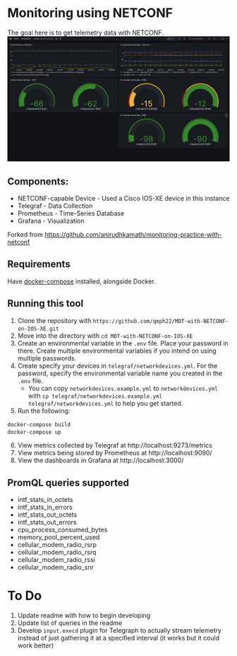 # Monitoring using NETCONF

The goal here is to get telemetry data with NETCONF.
![Cellular Modem Statistics on Grafana](screenshots/dashboard_cellular-modem-statistics.png)
## Components:
- NETCONF-capable Device - Used a Cisco IOS-XE device in this instance
- Telegraf - Data Collection
- Prometheus - Time-Series Database
- Grafana - Visualization

Forked from https://github.com/anirudhkamath/monitoring-practice-with-netconf

## Requirements

Have [docker-compose](https://docs.docker.com/compose/install/) installed, alongside Docker.

## Running this tool

1. Clone the repository with `https://github.com/qmph22/MDT-with-NETCONF-on-IOS-XE.git`
2. Move into the directory with `cd MDT-with-NETCONF-on-IOS-XE`
3. Create an environmental variable in the `.env` file. Place your password in there. Create multiple environmental variables if you intend on using multiple passwords.
4. Create specify your devices in `telegraf/networkdevices.yml`. For the password, specify the environmental variable name you created in the `.env` file.
   - You can copy `networkdevices.example.yml` to `networkdevices.yml` with `cp telegraf/networkdevices.example.yml telegraf/networkdevices.yml` to help you get started.
5. Run the following:
```bash
docker-compose build
docker-compose up
```
6. View metrics collected by Telegraf at http://localhost:9273/metrics
7. View metrics being stored by Prometheus at http://localhost:9090/
8. View the dashboards in Grafana at http://localhost:3000/

## PromQL queries supported

- intf_stats_in_octets
- intf_stats_in_errors
- intf_stats_out_octets
- intf_stats_out_errors
- cpu_process_consumed_bytes
- memory_pool_percent_used
- cellular_modem_radio_rsrp
- cellular_modem_radio_rsrq
- cellular_modem_radio_rssi
- cellular_modem_radio_snr

# To Do
1. Update readme with how to begin developing
2. Update list of queries in the readme
3. Develop `input.execd` plugin for Telegraph to actually stream telemetry instead of just gathering it at a specified interval (it works but it could work better)
